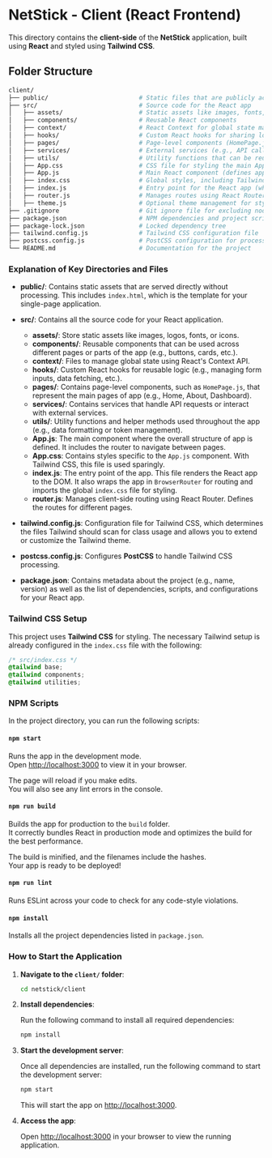 

# NetStick - Client (React Frontend)

This directory contains the **client-side** of the **NetStick** application, built using **React** and styled using **Tailwind CSS**.

## Folder Structure

```bash
client/
├── public/                         # Static files that are publicly accessible (index.html, favicon, etc.)
├── src/                            # Source code for the React app
│   ├── assets/                     # Static assets like images, fonts, etc.
│   ├── components/                 # Reusable React components
│   ├── context/                    # React Context for global state management
│   ├── hooks/                      # Custom React hooks for sharing logic
│   ├── pages/                      # Page-level components (HomePage.js, etc.)
│   ├── services/                   # External services (e.g., API calls)
│   ├── utils/                      # Utility functions that can be reused across the app
│   ├── App.css                     # CSS file for styling the main App component
│   ├── App.js                      # Main React component (defines app structure)
│   ├── index.css                   # Global styles, including Tailwind imports
│   ├── index.js                    # Entry point for the React app (where the app is rendered)
│   ├── router.js                   # Manages routes using React Router
│   ├── theme.js                    # Optional theme management for styling
├── .gitignore                      # Git ignore file for excluding node_modules, sensitive files
├── package.json                    # NPM dependencies and project scripts
├── package-lock.json               # Locked dependency tree
├── tailwind.config.js              # Tailwind CSS configuration file
├── postcss.config.js               # PostCSS configuration for processing Tailwind
└── README.md                       # Documentation for the project
```

### Explanation of Key Directories and Files

- **public/**: Contains static assets that are served directly without processing. This includes `index.html`, which is the template for your single-page application.
  
- **src/**: Contains all the source code for your React application.
  - **assets/**: Store static assets like images, logos, fonts, or icons.
  - **components/**: Reusable components that can be used across different pages or parts of the app (e.g., buttons, cards, etc.).
  - **context/**: Files to manage global state using React's Context API.
  - **hooks/**: Custom React hooks for reusable logic (e.g., managing form inputs, data fetching, etc.).
  - **pages/**: Contains page-level components, such as `HomePage.js`, that represent the main pages of app (e.g., Home, About, Dashboard).
  - **services/**: Contains services that handle API requests or interact with external services.
  - **utils/**: Utility functions and helper methods used throughout the app (e.g., data formatting or token management).
  - **App.js**: The main component where the overall structure of app is defined. It includes the router to navigate between pages.
  - **App.css**: Contains styles specific to the `App.js` component. With Tailwind CSS, this file is used sparingly.
  - **index.js**: The entry point of the app. This file renders the React app to the DOM. It also wraps the app in `BrowserRouter` for routing and imports the global `index.css` file for styling.
  - **router.js**: Manages client-side routing using React Router. Defines the routes for different pages.
  
- **tailwind.config.js**: Configuration file for Tailwind CSS, which determines the files Tailwind should scan for class usage and allows you to extend or customize the Tailwind theme.
  
- **postcss.config.js**: Configures **PostCSS** to handle Tailwind CSS processing.

- **package.json**: Contains metadata about the project (e.g., name, version) as well as the list of dependencies, scripts, and configurations for your React app.

### Tailwind CSS Setup

This project uses **Tailwind CSS** for styling. The necessary Tailwind setup is already configured in the `index.css` file with the following:

```css
/* src/index.css */
@tailwind base;
@tailwind components;
@tailwind utilities;
```

### NPM Scripts

In the project directory, you can run the following scripts:

#### `npm start`

Runs the app in the development mode.<br>
Open [http://localhost:3000](http://localhost:3000) to view it in your browser.

The page will reload if you make edits.<br>
You will also see any lint errors in the console.

#### `npm run build`

Builds the app for production to the `build` folder.<br>
It correctly bundles React in production mode and optimizes the build for the best performance.

The build is minified, and the filenames include the hashes.<br>
Your app is ready to be deployed!

#### `npm run lint`

Runs ESLint across your code to check for any code-style violations.

#### `npm install`

Installs all the project dependencies listed in `package.json`.

### How to Start the Application


1. **Navigate to the `client/` folder**:

   ```bash
   cd netstick/client
   ```

2. **Install dependencies**:

   Run the following command to install all required dependencies:

   ```bash
   npm install
   ```

3. **Start the development server**:

   Once all dependencies are installed, run the following command to start the development server:

   ```bash
   npm start
   ```

   This will start the app on [http://localhost:3000](http://localhost:3000).

4. **Access the app**:

   Open [http://localhost:3000](http://localhost:3000) in your browser to view the running application.


